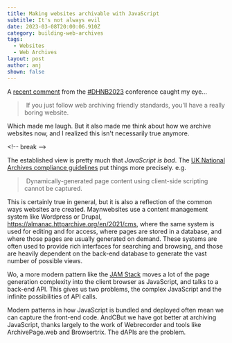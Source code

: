 ```yaml
---
title: Making websites archivable with JavaScript
subtitle: It's not always evil
date: 2023-03-08T20:00:06.910Z
category: building-web-archives
tags:
  - Websites
  - Web Archives
layout: post
author: anj
shown: false
---
```

A [recent comment](https://mstdn.social/@quinnanya/109982604342822356) from the [#DHNB2023](https://mstdn.social/tags/DHNB2023) conference caught my eye...

>﻿ If you just follow web archiving friendly standards, you'll have a really boring website.

W﻿hich made me laugh. But it also made me think about how we archive websites now, and I realized this isn't necessarily true anymore.

<﻿!-- break -->

T﻿he established view is pretty much that _JavaScript is bad_. The [UK National Archives compliance guidelines](https://www.nationalarchives.gov.uk/webarchive/archive-a-website/how-to-make-your-website-compliant/#Link6) put things more precisely. e.g.

>﻿  Dynamically-generated page content using client-side scripting cannot be captured.

T﻿his is certainly true in general, but it is also a reflection of the common ways websites are created. Maynwebsites use a content management system like Wordpress or Drupal, https://almanac.httparchive.org/en/2021/cms, where the same system is used for editing and for access, where pages are stored in a database, and where those pages are usually generated on demand.  These systems are often used to provide rich interfaces for searching and browsing, and those are heavily dependent on the back-end database to generate the vast number of possible views. 

Wo, a more modern pattern like the [JAM Stack]() moves a lot of the page generation complexity into the client browser as JavaScript, and talks to a back-end API. This gives us two problems, the complex JavaScript and the infinite possibilities of API calls.

M﻿odern patterns in how JavaScript is bundled and deployed often mean we can capture the front-end code. AndCB﻿ut we have got better at archiving JavaScript, thanks largely to the work of Webrecorder and tools like ArchivePage.web and Browsertrix. The dAPIs are the problem.

